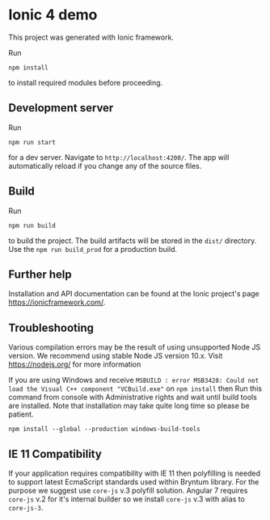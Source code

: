 # Ionic 4 demo

This project was generated with Ionic framework.

Run 
```
npm install
``` 
to install required modules before proceeding.

## Development server

Run 
```
npm run start
``` 
for a dev server. Navigate to `http://localhost:4200/`. The app will automatically reload if you change any of the source files.

## Build

Run 
```
npm run build
``` 
to build the project. The build artifacts will be stored in the `dist/` directory. 
Use the `npm run build_prod` for a production build.

## Further help

Installation and API documentation can be found at the Ionic project's page https://ionicframework.com/.

## Troubleshooting

Various compilation errors may be the result of using unsupported Node JS version.
We recommend using stable Node JS version 10.x.
Visit <https://nodejs.org/> for more information

If you are using Windows and receive 
`MSBUILD : error MSB3428: Could not load the Visual C++ component "VCBuild.exe"` on `npm install` then 
Run this command from console with Administrative rights and wait until build tools are installed.
Note that installation may take quite long time so please be patient.
```
npm install --global --production windows-build-tools
```

## IE 11 Compatibility

If your application requires compatibility with IE 11 then polyfilling is needed to support latest EcmaScript standards used within Bryntum library.
For the purpose we suggest use `core-js` v.3 polyfill solution. 
Angular 7 requires `core-js` v.2 for it's internal builder so we install `core-js` v.3 with alias to `core-js-3`.    
